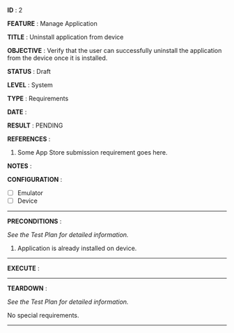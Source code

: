 **ID**              : 2

**FEATURE**         : Manage Application

**TITLE**           : Uninstall application from device

**OBJECTIVE**       : Verify that the user can successfully uninstall the application from the device once it is installed.

**STATUS**          : Draft

**LEVEL**           : System

**TYPE**            : Requirements

**DATE**            : 

**RESULT**          : PENDING

**REFERENCES**      :

1. Some App Store submission requirement goes here.

**NOTES**           :

**CONFIGURATION**   : 
- [ ] Emulator
- [ ] Device

----

**PRECONDITIONS**   :

_See the Test Plan for detailed information._

1. Application is already installed on device.

----

**EXECUTE**         :



----

**TEARDOWN**        :

_See the Test Plan for detailed information._

No special requirements.

----


